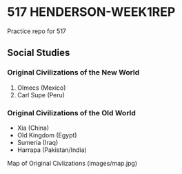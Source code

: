 # 517 HENDERSON-WEEK1REP
Practice repo for 517
## Social Studies
### Original Civilizations of the New World
1. Olmecs (Mexico)
2. Carl Supe (Peru)
### Original Civilizations of the Old World
* Xia (China)
* Old Kingdom (Egypt)
* Sumeria (Iraq)
* Harrapa (Pakistan/India)

Map of Original Civlizations
(images/map.jpg)
